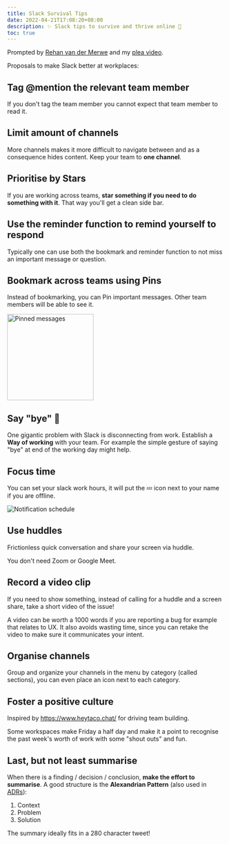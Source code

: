 ```yaml
---
title: Slack Survival Tips
date: 2022-04-21T17:08:20+08:00
description: ✨ Slack tips to survive and thrive online 🚀
toc: true
---
```


Prompted by [Rehan van der Merwe](https://www.linkedin.com/posts/rehan-van-der-merwe-600b40172_9-slack-tips-to-1-click-on-the-little-activity-6922430290078351360-M46f?utm_source=linkedin_share&utm_medium=member_desktop_web) and my [plea video](https://www.youtube.com/watch?v=bUpghvOCwhc).

Proposals to make Slack better at workplaces:

## Tag @mention the relevant team member

If you don't tag the team member you cannot expect that team member to read it.

## Limit amount of channels

More channels makes it more difficult to navigate between and as a consequence
hides content. Keep your team to **one channel**.

## Prioritise by Stars

If you are working across teams, **star something if you need to do
something with it**. That way you'll get a clean side bar.

## Use the reminder function to remind yourself to respond

Typically one can use both the bookmark and reminder function to not miss an
important message or question.

## Bookmark across teams using Pins

Instead of bookmarking, you can Pin important messages. Other team members will
be able to see it.

<img width="200px" src="https://s.natalian.org/2022-04-29/pinned.jpeg" alt="Pinned messages">

## Say "bye" 👋

One gigantic problem with Slack is disconnecting from work. Establish a **Way
of working** with your team. For example the simple gesture of saying "bye" at
end of the working day might help.

## Focus time

You can set your slack work hours, it will put the 💤 icon next to your name
if you are offline.

<img src="https://s.natalian.org/2022-04-28/slack-notifications.png" alt="Notification schedule">

## Use huddles

Frictionless quick conversation and share your screen via huddle.

You don't need Zoom or Google Meet.

## Record a video clip

If you need to show something, instead of calling for a huddle and a screen
share, take a short video of the issue!

A video can be worth a 1000 words if you are reporting a bug for example that
relates to UX. It also avoids wasting time, since you can retake the video to
make sure it communicates your intent.

## Organise channels

Group and organize your channels in the menu by category (called sections), you
can even place an icon next to each category.

## Foster a positive culture

Inspired by https://www.heytaco.chat/ for driving team building.

Some workspaces make Friday a half day and make it a point to recognise the
past week's worth of work with some "shout outs" and fun.

## Last, but not least summarise

When there is a finding / decision / conclusion, **make the effort to summarise**. A good structure is the **Alexandrian Pattern** (also used in <a href="https://www.youtube.com/watch?v=MLojBHurMyk">ADRs</a>):

1. Context
2. Problem
3. Solution

The summary ideally fits in a 280 character tweet!
